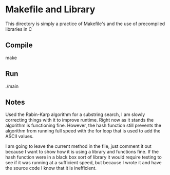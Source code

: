 # Makefile and Library
  This directory is simply a practice of Makefile's and the use of precompiled libraries in C
  
## Compile
  make
  
## Run
  ./main

## Notes
  Used the Rabin-Karp algorithm for a substring search, I am slowly correcting things with it
to improve runtime. Right now as it stands the algorithm is functioning fine. However, the 
hash function still prevents the algorithm from running full speed with the for loop that
is used to add the ASCII values. 

  I am going to leave the current method in the file, just comment it out because I want to
show how it is using a library and functions fine. If the hash function were in a black 
box sort of library it would require testing to see if it was running at a sufficient speed, 
but because I wrote it and have the source code I know that it is inefficient.
